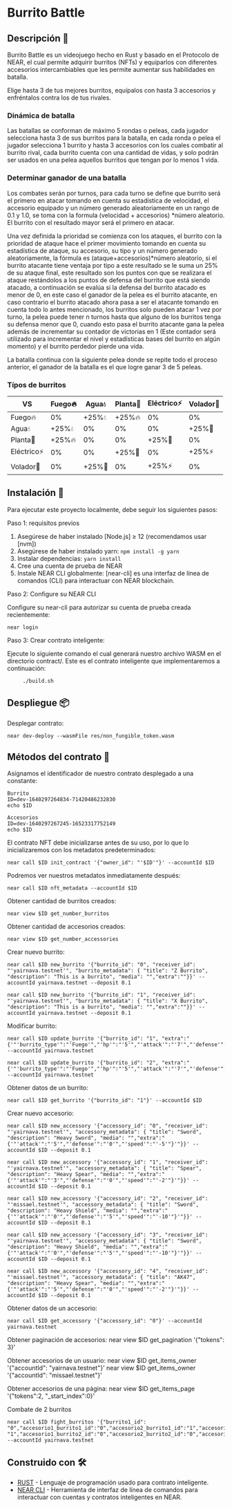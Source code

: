# Burrito Battle

## Descripción 📄

Burrito Battle es un videojuego hecho en Rust y basado en el Protocolo de NEAR, el cual permite adquirir burritos (NFTs) y equiparlos con diferentes accesorios intercambiables que les permite aumentar sus habilidades en batalla.

Elige hasta 3 de tus mejores burritos, equípalos con hasta 3 accesorios y enfréntalos contra los de tus rivales.

### Dinámica de batalla

Las batallas se conforman de máximo 5 rondas o peleas, cada jugador selecciona hasta 3 de sus burritos para la batalla, en cada ronda o pelea el jugador selecciona 1 burrito y hasta 3 accesorios con los cuales combatir al burrito rival, cada burrito cuenta con una cantidad de vidas, y solo podrán ser usados en una pelea aquellos burritos que tengan por lo menos 1 vida.

### Determinar ganador de una batalla

Los combates serán por turnos, para cada turno se define que burrito será el primero en atacar tomando en cuenta su estadística de velocidad, el accesorio equipado y un número generado aleatoriamente en un rango de 0.1 y 1.0, se toma con la formula (velocidad + accesorios) *número aleatorio. El burrito con el resultado mayor será el primero en atacar.

Una vez definida la prioridad se comienza con los ataques, el burrito con la prioridad de ataque hace el primer movimiento tomando en cuenta su estadística de ataque, su accesorio, su tipo y un número generado aleatoriamente, la fórmula es (ataque+accesorios)*número aleatorio, si el burrito atacante tiene ventaja por tipo a este resultado se le suma un 25% de su ataque final, este resultado son los puntos con que se realizara el ataque restándolos a los puntos de defensa del burrito que está siendo atacado, a continuación se evalúa si la defensa del burrito atacado es menor de 0, en este caso el ganador de la pelea es el burrito atacante, en caso contrario el burrito atacado ahora pasa a ser el atacante tomando en cuenta todo lo antes mencionado, los burritos solo pueden atacar 1 vez por turno, la pelea puede tener n turnos hasta que alguno de los burritos tenga su defensa menor que 0, cuando esto pasa el burrito atacante gana la pelea además de incrementar su contador de victorias en 1 (Este contador será utilizado para incrementar el nivel y estadísticas bases del burrito en algún momento) y el burrito perdedor pierde una vida.

La batalla continua con la siguiente pelea donde se repite todo el proceso anterior, el ganador de la batalla es el que logre ganar 3 de 5 peleas.

### Típos de burritos
| VS | Fuego🔥| Agua💧 | Planta🌱 | Eléctrico⚡ | Volador💨 |
| --- | --- | --- | --- | --- | --- |
| Fuego🔥 | 0% | +25%💧 | +25%🔥 | 0% | 0% |
| Agua💧 | +25%💧 | 0% | 0% | 0% | +25%💨 |
| Planta🌱 | +25%🔥 | 0% | 0% | +25%🌱 | 0% |
| Eléctrico⚡ | 0% | 0% | +25%🌱 | 0% | +25%⚡ |
| Volador💨  | 0% | +25%💨 | 0% | +25%⚡ | 0% |

## Instalación 🔧 

Para ejecutar este proyecto localmente, debe seguir los siguientes pasos:

Paso 1: requisitos previos

1. Asegúrese de haber instalado [Node.js] ≥ 12 (recomendamos usar [nvm])
2. Asegúrese de haber instalado yarn: `npm install -g yarn`
3. Instalar dependencias: `yarn install`
4. Cree una cuenta de prueba de NEAR
5. Instale NEAR CLI globalmente: [near-cli] es una interfaz de línea de comandos (CLI) para interactuar con NEAR blockchain.

Paso 2: Configure su NEAR CLI

Configure su near-cli para autorizar su cuenta de prueba creada recientemente:

    near login

Paso 3: Crear contrato inteligente:

Ejecute lo siguiente comando el cual generará nuestro archivo WASM en el directorio contract/. Este es el contrato inteligente que implementaremos a continuación:
         
         ./build.sh
    
## Despliegue 📦

Desplegar contrato:

    near dev-deploy --wasmFile res/non_fungible_token.wasm

## Métodos del contrato 🚀

Asignamos el identificador de nuestro contrato desplegado a una constante:

    Burrito
    ID=dev-1640297264834-71420486232830
    echo $ID

    Accesorios
    ID=dev-1640297267245-16523317752149
    echo $ID

El contrato NFT debe inicializarse antes de su uso, por lo que lo inicializaremos con los metadatos predeterminados:

    near call $ID init_contract '{"owner_id": "'$ID'"}' --accountId $ID

Podremos ver nuestros metadatos inmediatamente después:

    near call $ID nft_metadata --accountId $ID

Obtener cantidad de burritos creados:

    near view $ID get_number_burritos

Obtener cantidad de accesorios creados:

    near view $ID get_number_accessories
    
Crear nuevo burrito:

    near call $ID new_burrito '{"burrito_id": "0", "receiver_id": "'yairnava.testnet'", "burrito_metadata": { "title": "Z Burrito", "description": "This is a burrito", "media": "","extra":""}}' --accountId yairnava.testnet --deposit 0.1

    near call $ID new_burrito '{"burrito_id": "1", "receiver_id": "'yairnava.testnet'", "burrito_metadata": { "title": "X Burrito", "description": "This is a burrito", "media": "","extra":""}}' --accountId yairnava.testnet --deposit 0.1

Modificar burrito:

    near call $ID update_burrito '{"burrito_id": "1", "extra":"{'"'burrito_type'":"'Fuego'","'hp'":"'5'","'attack'":"'7'","'defense'":"'7'","'speed'":"'7'","'win'":"'0'"}'"}' --accountId yairnava.testnet 

    near call $ID update_burrito '{"burrito_id": "2", "extra":"{'"'burrito_type'":"'Fuego'","'hp'":"'5'","'attack'":"'7'","'defense'":"'7'","'speed'":"'7'","'win'":"'0'"}'"}' --accountId yairnava.testnet

Obtener datos de un burrito:

    near call $ID get_burrito '{"burrito_id": "1"}' --accountId $ID

Crear nuevo accesorio:

    near call $ID new_accessory '{"accessory_id": "0", "receiver_id": "'yairnava.testnet'", "accessory_metadata": { "title": "Sword", "description": "Heavy Sword", "media": "","extra":"{'"'attack'":"'5'","'defense'":"'0'","'speed'":"'-5'"}'"}}' --accountId $ID --deposit 0.1

    near call $ID new_accessory '{"accessory_id": "1", "receiver_id": "'yairnava.testnet'", "accessory_metadata": { "title": "Spear", "description": "Heavy Spear", "media": "","extra":"{'"'attack'":"'3'","'defense'":"'0'","'speed'":"'-2'"}'"}}' --accountId $ID --deposit 0.1

    near call $ID new_accessory '{"accessory_id": "2", "receiver_id": "'missael.testnet'", "accessory_metadata": { "title": "Sword", "description": "Heavy Shield", "media": "","extra":"{'"'attack'":"'0'","'defense'":"'5'","'speed'":"'-10'"}'"}}' --accountId $ID --deposit 0.1

    near call $ID new_accessory '{"accessory_id": "3", "receiver_id": "'yairnava.testnet'", "accessory_metadata": { "title": "Sword", "description": "Heavy Shield", "media": "","extra":"{'"'attack'":"'0'","'defense'":"'5'","'speed'":"'-10'"}'"}}' --accountId $ID --deposit 0.1

    near call $ID new_accessory '{"accessory_id": "4", "receiver_id": "'missael.testnet'", "accessory_metadata": { "title": "AK47", "description": "Heavy Spear", "media": "","extra":"{'"'attack'":"'5'","'defense'":"'0'","'speed'":"'-2'"}'"}}' --accountId $ID --deposit 0.1

Obtener datos de un accesorio:

    near call $ID get_accessory '{"accessory_id": "0"}' --accountId yairnava.testnet
    
Obtener paginación de accesorios:
    near view $ID get_pagination '{"tokens": 3}'

Obtener accesorios de un usuario:
    near view $ID get_items_owner '{"accountId": "yairnava.testnet"}'
    near view $ID get_items_owner '{"accountId": "missael.testnet"}'

Obtener accesorios de una página:
    near view $ID get_items_page '{"tokens":2, "_start_index":0}'

Combate de 2 burritos

    near call $ID fight_burritos '{"burrito1_id": "0","accesorio1_burrito1_id":"0","accesorio2_burrito1_id":"1","accesorio3_burrito1_id":"2","burrito2_id": "1","accesorio1_burrito2_id":"0","accesorio2_burrito2_id":"0","accesorio3_burrito2_id":"4"}' --accountId yairnava.testnet

## Construido con 🛠️

* [RUST](https://www.rust-lang.org/) - Lenguaje de programación usado para contrato inteligente.
* [NEAR CLI](https://docs.near.org/docs/tools/near-cli) - Herramienta de interfaz de línea de comandos para interactuar con cuentas y contratos inteligentes en NEAR.